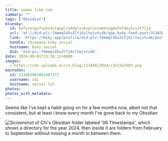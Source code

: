 ```yaml
---
title: seems like ive
summary: ""
tags: ["Obsidian"]
bluesky:
  id: bafyreigu7sp5n3uiqoglrw4dglvs6vprcezwm4cwgmafnf4ey5cs2t7ljq
  url: 'at://did:plc:f4mmql45u3lfj6iltwjvtcdk/app.bsky.feed.post/3l343wn6wb72r'
  link: 'https://bsky.app/profile/did:plc:f4mmql45u3lfj6iltwjvtcdk/post/3l343wn6wb72r'
  handle: chiawase.bsky.social
  hostname: bsky.social
  did: 'did:plc:f4mmql45u3lfj6iltwjvtcdk'
date: 2024-09-01T23:28:11+0800
images:
  - https://cdn.uploads.micro.blog/113466/2024/c3e23a7d03.png
mastodon:
  id: 113063001802487372
  username: chi
  hostname: social.lol
photos: 
photos_with_metadata: 
---
```


Seems like I've kept a habit going on for a few months now, albeit not that consistent, but at least i know every month I've gone back to my Obsidian

<img src="uploads/2024/c3e23a7d03.png" alt="Screenshot of Chi's Obsidian folder labeled '06 TImestamps', which shows a directory for the year 2024, then inside it are folders from February to September without missing a month in between them.">
